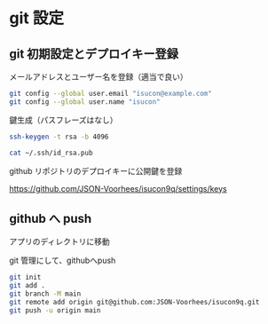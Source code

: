 # git 設定

## git 初期設定とデプロイキー登録

メールアドレスとユーザー名を登録（適当で良い）
```sh
git config --global user.email "isucon@example.com"
git config --global user.name "isucon"
```

鍵生成（パスフレーズはなし）
```sh
ssh-keygen -t rsa -b 4096

cat ~/.ssh/id_rsa.pub
```

github リポジトリのデプロイキーに公開鍵を登録

https://github.com/JSON-Voorhees/isucon9q/settings/keys

## github へ push

アプリのディレクトリに移動

git 管理にして、githubへpush
```sh
git init
git add .
git branch -M main
git remote add origin git@github.com:JSON-Voorhees/isucon9q.git
git push -u origin main
```